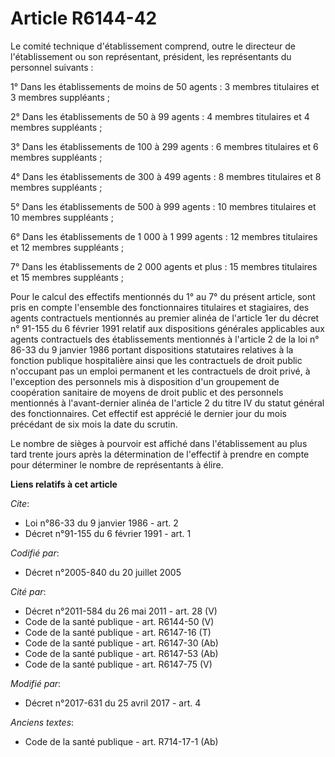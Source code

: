 # Article R6144-42

Le comité technique d'établissement comprend, outre le directeur de l'établissement ou son représentant, président, les
représentants du personnel suivants :

1° Dans les établissements de moins de 50 agents : 3 membres titulaires et 3 membres suppléants ;

2° Dans les établissements de 50 à 99 agents : 4 membres titulaires et 4 membres suppléants ;

3° Dans les établissements de 100 à 299 agents : 6 membres titulaires et 6 membres suppléants ;

4° Dans les établissements de 300 à 499 agents : 8 membres titulaires et 8 membres suppléants ;

5° Dans les établissements de 500 à 999 agents : 10 membres titulaires et 10 membres suppléants ;

6° Dans les établissements de 1 000 à 1 999 agents : 12 membres titulaires et 12 membres suppléants ;

7° Dans les établissements de 2 000 agents et plus : 15 membres titulaires et 15 membres suppléants ;

Pour le calcul des effectifs mentionnés du 1° au 7° du présent article, sont pris en compte l'ensemble des fonctionnaires
titulaires et stagiaires, des agents contractuels mentionnés au premier alinéa de l'article 1er du décret n° 91-155 du 6
février 1991 relatif aux dispositions générales applicables aux agents contractuels des établissements mentionnés à l'article
2 de la loi n° 86-33 du 9 janvier 1986 portant dispositions statutaires relatives à la fonction publique hospitalière ainsi
que les contractuels de droit public n'occupant pas un emploi permanent et les contractuels de droit privé, à l'exception des
personnels mis à disposition d'un groupement de coopération sanitaire de moyens de droit public et des personnels mentionnés
à l'avant-dernier alinéa de l'article 2 du titre IV du statut général des fonctionnaires. Cet effectif est apprécié le
dernier jour du mois précédant de six mois la date du scrutin.

Le nombre de sièges à pourvoir est affiché dans l'établissement au plus tard trente jours après la détermination de
l'effectif à prendre en compte pour déterminer le nombre de représentants à élire.

**Liens relatifs à cet article**

_Cite_:

  - Loi n°86-33 du 9 janvier 1986 - art. 2
  - Décret n°91-155 du 6 février 1991 - art. 1

_Codifié par_:

  - Décret n°2005-840 du 20 juillet 2005

_Cité par_:

  - Décret n°2011-584 du 26 mai 2011 - art. 28 (V)
  - Code de la santé publique - art. R6144-50 (V)
  - Code de la santé publique - art. R6147-16 (T)
  - Code de la santé publique - art. R6147-30 (Ab)
  - Code de la santé publique - art. R6147-53 (Ab)
  - Code de la santé publique - art. R6147-75 (V)

_Modifié par_:

  - Décret n°2017-631 du 25 avril 2017 - art. 4

_Anciens textes_:

  - Code de la santé publique - art. R714-17-1 (Ab)
